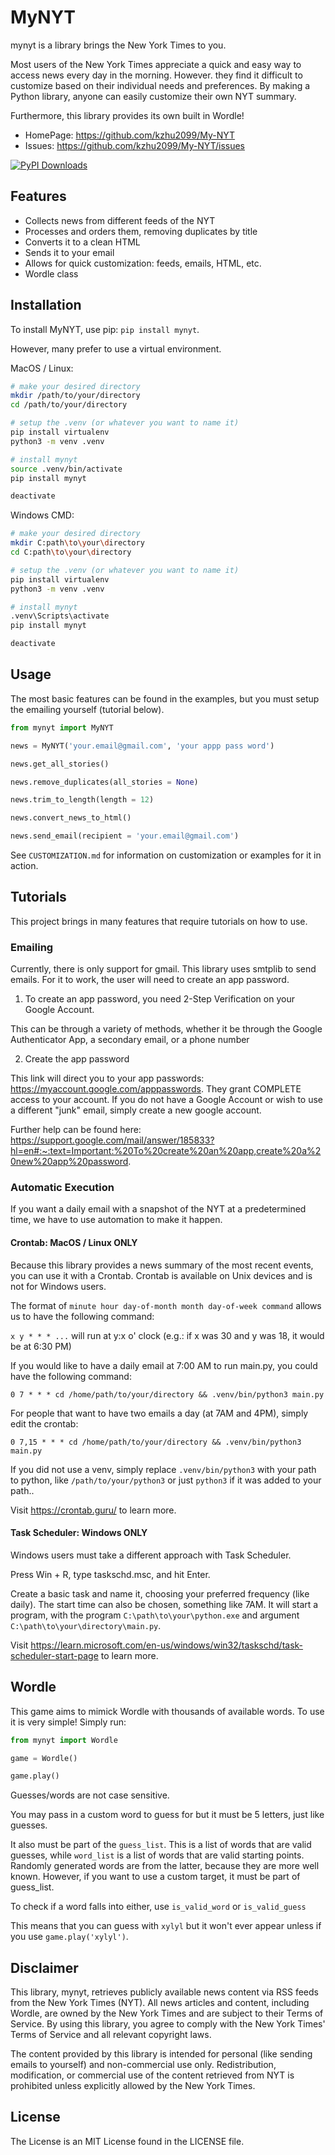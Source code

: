 # MyNYT

mynyt is a library brings the New York Times to you.

Most users of the New York Times appreciate a quick and easy way to access news every day in the morning.
However. they find it difficult to customize based on their individual needs and preferences.
By making a Python library, anyone can easily customize their own NYT summary.

Furthermore, this library provides its own built in Wordle!

- HomePage: https://github.com/kzhu2099/My-NYT
- Issues: https://github.com/kzhu2099/My-NYT/issues

[![PyPI Downloads](https://static.pepy.tech/badge/mynyt)](https://pepy.tech/projects/mynyt)

## Features

- Collects news from different feeds of the NYT
- Processes and orders them, removing duplicates by title
- Converts it to a clean HTML
- Sends it to your email
- Allows for quick customization: feeds, emails, HTML, etc.
- Wordle class

## Installation

To install MyNYT, use pip: ```pip install mynyt```.

However, many prefer to use a virtual environment.

MacOS / Linux:

```sh
# make your desired directory
mkdir /path/to/your/directory
cd /path/to/your/directory

# setup the .venv (or whatever you want to name it)
pip install virtualenv
python3 -m venv .venv

# install mynyt
source .venv/bin/activate
pip install mynyt

deactivate
```

Windows CMD:

```sh
# make your desired directory
mkdir C:path\to\your\directory
cd C:path\to\your\directory

# setup the .venv (or whatever you want to name it)
pip install virtualenv
python3 -m venv .venv

# install mynyt
.venv\Scripts\activate
pip install mynyt

deactivate
```

## Usage

The most basic features can be found in the examples, but you must setup the emailing yourself (tutorial below).

```python
from mynyt import MyNYT

news = MyNYT('your.email@gmail.com', 'your appp pass word')

news.get_all_stories()

news.remove_duplicates(all_stories = None)

news.trim_to_length(length = 12)

news.convert_news_to_html()

news.send_email(recipient = 'your.email@gmail.com')
```

See ```CUSTOMIZATION.md``` for information on customization or examples for it in action.

## Tutorials

This project brings in many features that require tutorials on how to use.

### Emailing

Currently, there is only support for gmail. This library uses smtplib to send emails.
For it to work, the user will need to create an app password.

1) To create an app password, you need 2-Step Verification on your Google Account.

This can be through a variety of methods, whether it be through the Google Authenticator App, a secondary email, or a phone number

2) Create the app password

This link will direct you to your app passwords: https://myaccount.google.com/apppasswords.
They grant COMPLETE access to your account. If you do not have a Google Account or wish to use a different "junk" email, simply create a new google account.

Further help can be found here: https://support.google.com/mail/answer/185833?hl=en#:~:text=Important:%20To%20create%20an%20app,create%20a%20new%20app%20password.

### Automatic Execution

If you want a daily email with a snapshot of the NYT at a predetermined time, we have to use automation to make it happen.

#### Crontab: MacOS / Linux ONLY

Because this library provides a news summary of the most recent events, you can use it with a Crontab.
Crontab is available on Unix devices and is not for Windows users.

The format of ```minute hour day-of-month month day-of-week command``` allows us to have the following command:

```x y * * * ...``` will run at y:x o' clock (e.g.: if x was 30 and y was 18, it would be at 6:30 PM)

If you would like to have a daily email at 7:00 AM to run main.py, you could have the following command:

```
0 7 * * * cd /home/path/to/your/directory && .venv/bin/python3 main.py
```

For people that want to have two emails a day (at 7AM and 4PM), simply edit the crontab:

```
0 7,15 * * * cd /home/path/to/your/directory && .venv/bin/python3 main.py
```

If you did not use a venv, simply replace ```.venv/bin/python3``` with your path to python, like ```/path/to/your/python3``` or just ```python3``` if it was added to your path..

Visit https://crontab.guru/ to learn more.

#### Task Scheduler: Windows ONLY

Windows users must take a different approach with Task Scheduler.

Press Win + R, type taskschd.msc, and hit Enter.

Create a basic task and name it, choosing your preferred frequency (like daily). The start time can also be chosen, something like 7AM.
It will start a program, with the program ```C:\path\to\your\python.exe``` and argument ```C:\path\to\your\directory\main.py```.

Visit https://learn.microsoft.com/en-us/windows/win32/taskschd/task-scheduler-start-page to learn more.

## Wordle

This game aims to mimick Wordle with thousands of available words.
To use it is very simple! Simply run:

```python
from mynyt import Wordle

game = Wordle()

game.play()
```

Guesses/words are not case sensitive.

You may pass in a custom word to guess for but it must be 5 letters, just like guesses.

It also must be part of the ```guess_list```. This is a list of words that are valid guesses, while ```word_list``` is a list of words that are valid starting points.
Randomly generated words are from the latter, because they are more well known. However, if you want to use a custom target, it must be part of guess_list.

To check if a word falls into either, use ```is_valid_word``` or ```is_valid_guess```

This means that you can guess with ```xylyl``` but it won't ever appear unless if you use ```game.play('xylyl')```.

## Disclaimer

This library, mynyt, retrieves publicly available news content via RSS feeds from the New York Times (NYT).
All news articles and content, including Wordle, are owned by the New York Times and are subject to their Terms of Service.
By using this library, you agree to comply with the New York Times' Terms of Service and all relevant copyright laws.

The content provided by this library is intended for personal (like sending emails to yourself) and non-commercial use only.
Redistribution, modification, or commercial use of the content retrieved from NYT is prohibited unless explicitly allowed by the New York Times.

## License

The License is an MIT License found in the LICENSE file.